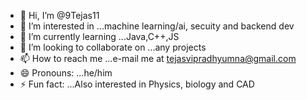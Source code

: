 - 👋 Hi, I’m @9Tejas11
- 👀 I’m interested in ...machine learning/ai, secuity and backend dev
- 🌱 I’m currently learning ...Java,C++,JS
- 💞️ I’m looking to collaborate on ...any projects
- 📫 How to reach me ...e-mail me at tejasvipradhyumna@gmail.com
- 😄 Pronouns: ...he/him
- ⚡ Fun fact: ...Also interested in Physics, biology and CAD

<!---
9Tejas11/9Tejas11 is a ✨ special ✨ repository because its `README.md` (this file) appears on your GitHub profile.
You can click the Preview link to take a look at your changes.
--->
